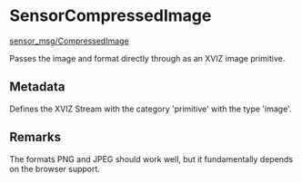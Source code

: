 # SensorCompressedImage

[sensor_msg/CompressedImage](http://docs.ros.org/api/sensor_msgs/html/msg/CompressedImage.html)

Passes the image and format directly through as an XVIZ image primitive.

## Metadata

Defines the XVIZ Stream with the category 'primitive' with the type 'image'.

## Remarks

The formats PNG and JPEG should work well, but it fundamentally depends on the browser support.
